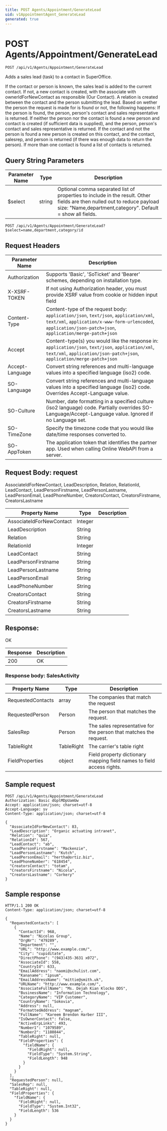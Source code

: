 ```yaml
---
title: POST Agents/Appointment/GenerateLead
uid: v1AppointmentAgent_GenerateLead
generated: true
---
```


# POST Agents/Appointment/GenerateLead

```http
POST /api/v1/Agents/Appointment/GenerateLead
```

Adds a sales lead (task) to a contact in SuperOffice.


If the contact or person is known, the sales lead is added to the current contact. If not, a new contact is created, with the associate with ownerIdForNewContact as responsible (Our Contact). A relation is created between the contact and the person submitting the lead. Based on wether the person the request is made for is found or not, the following happens: If the person is found, the person, person's contact and sales representative is returned. If neither the person nor the contact is found a new person and contact is created (if sufficient data is supplied), and the person, person's contact and sales representative is returned. If the contact and not the person is found a new person is created on this contact, and the contact, salesrep, and person is returned (if there was enough data to return the person). If more than one contact is found a list of contacts is returned.






## Query String Parameters

| Parameter Name | Type |  Description |
|----------------|------|--------------|
| $select | string |  Optional comma separated list of properties to include in the result. Other fields are then nulled out to reduce payload size: "Name,department,category". Default = show all fields. |

```http
POST /api/v1/Agents/Appointment/GenerateLead?$select=name,department,category/id
```


## Request Headers

| Parameter Name | Description |
|----------------|-------------|
| Authorization  | Supports 'Basic', 'SoTicket' and 'Bearer' schemes, depending on installation type. |
| X-XSRF-TOKEN   | If not using Authorization header, you must provide XSRF value from cookie or hidden input field |
| Content-Type | Content-type of the request body: `application/json`, `text/json`, `application/xml`, `text/xml`, `application/x-www-form-urlencoded`, `application/json-patch+json`, `application/merge-patch+json` |
| Accept         | Content-type(s) you would like the response in: `application/json`, `text/json`, `application/xml`, `text/xml`, `application/json-patch+json`, `application/merge-patch+json` |
| Accept-Language | Convert string references and multi-language values into a specified language (iso2) code. |
| SO-Language | Convert string references and multi-language values into a specified language (iso2) code. Overrides Accept-Language value. |
| SO-Culture | Number, date formatting in a specified culture (iso2 language) code. Partially overrides SO-Language/Accept-Language value. Ignored if no Language set. |
| SO-TimeZone | Specify the timezone code that you would like date/time responses converted to. |
| SO-AppToken | The application token that identifies the partner app. Used when calling Online WebAPI from a server. |

## Request Body: request 

AssociateIdForNewContact, LeadDescription, Relation, RelationId, LeadContact, LeadPersonFirstname, LeadPersonLastname, LeadPersonEmail, LeadPhoneNumber, CreatorsContact, CreatorsFirstname, CreatorsLastname 

| Property Name | Type |  Description |
|----------------|------|--------------|
| AssociateIdForNewContact | Integer |  |
| LeadDescription | String |  |
| Relation | String |  |
| RelationId | Integer |  |
| LeadContact | String |  |
| LeadPersonFirstname | String |  |
| LeadPersonLastname | String |  |
| LeadPersonEmail | String |  |
| LeadPhoneNumber | String |  |
| CreatorsContact | String |  |
| CreatorsFirstname | String |  |
| CreatorsLastname | String |  |

## Response:

OK

| Response | Description |
|----------------|-------------|
| 200 | OK |

### Response body: SalesActivity

| Property Name | Type |  Description |
|----------------|------|--------------|
| RequestedContacts | array | The companies that match the request |
| RequestedPerson | Person | The person that matches the request. |
| SalesRep | Person | The sales representative for the person that matches the request. |
| TableRight | TableRight | The carrier's table right |
| FieldProperties | object | Field property dictionary mapping field names to field access rights. |

## Sample request

```http!
POST /api/v1/Agents/Appointment/GenerateLead
Authorization: Basic dGplMDpUamUw
Accept: application/json; charset=utf-8
Accept-Language: sv
Content-Type: application/json; charset=utf-8

{
  "AssociateIdForNewContact": 83,
  "LeadDescription": "Organic actuating intranet",
  "Relation": "quia",
  "RelationId": 567,
  "LeadContact": "ab",
  "LeadPersonFirstname": "Mackenzie",
  "LeadPersonLastname": "Kutch",
  "LeadPersonEmail": "hertha@ortiz.biz",
  "LeadPhoneNumber": "618454",
  "CreatorsContact": "totam",
  "CreatorsFirstname": "Nicola",
  "CreatorsLastname": "Corkery"
}
```

## Sample response

```http_
HTTP/1.1 200 OK
Content-Type: application/json; charset=utf-8

{
  "RequestedContacts": [
    {
      "ContactId": 968,
      "Name": "Nicolas Group",
      "OrgNr": "479289",
      "Department": "",
      "URL": "http://www.example.com/",
      "City": "cupiditate",
      "DirectPhone": "(943)435-3631 x072",
      "AssociateId": 558,
      "CountryId": 633,
      "EmailAddress": "naomi@schulist.com",
      "Kananame": "ipsum",
      "EmailAddressName": "mittie@smith.uk",
      "URLName": "http://www.example.com/",
      "AssociateFullName": "Ms. Dejah Kian Klocko DDS",
      "BusinessName": "Information Technology",
      "CategoryName": "VIP Customer",
      "CountryName": "Sokovia",
      "Address": null,
      "FormattedAddress": "magnam",
      "FullName": "Kareem Brendon Harber III",
      "IsOwnerContact": false,
      "ActiveErpLinks": 493,
      "Number1": "1079589",
      "Number2": "1180844",
      "TableRight": null,
      "FieldProperties": {
        "fieldName": {
          "FieldRight": null,
          "FieldType": "System.String",
          "FieldLength": 948
        }
      }
    }
  ],
  "RequestedPerson": null,
  "SalesRep": null,
  "TableRight": null,
  "FieldProperties": {
    "fieldName": {
      "FieldRight": null,
      "FieldType": "System.Int32",
      "FieldLength": 536
    }
  }
}
```
